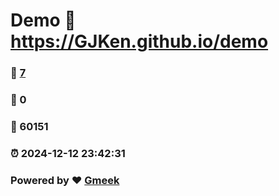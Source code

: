 # Demo :link: https://GJKen.github.io/demo 
### :page_facing_up: [7](https://GJKen.github.io/demo/tag.html) 
### :speech_balloon: 0 
### :hibiscus: 60151 
### :alarm_clock: 2024-12-12 23:42:31 
### Powered by :heart: [Gmeek](https://github.com/Meekdai/Gmeek)
